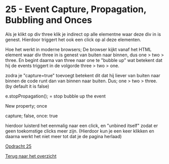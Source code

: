# 25 - Event Capture, Propagation, Bubbling and Onces

Als je klikt op div three klik je indirect op alle elementne waar deze div in is genest. Hierdoor triggert het ook een click op al deze elementen. 

Hoe het werkt in moderne browsers;
De browser kijkt vanaf het HTML element waar div three in is genest van buiten naar binnen, dus one > two > three. En begint daarna van three naar one te "bubble up" wat betekent dat hij de events triggert in de volgorde three > two > one. 

zodra je "capture=true" toevoegt betekent dit dat hij liever van buiten naar binnen de code runt dan van binnen naar buiten. Dus; one > two > three. (by default it is false)

e.stopPropagation(); = stop bubble up the event

New property; once

capture; false,
once: true

hierdoor luisterd het eenmalig naar een click, en "unbined itself" zodat er geen toekomstige clicks meer zijn. (Hierdoor kun je een keer klikken en daarna werkt het niet meer tot dat je de pagina herlaad)

[Opdracht 25](https://zeijls.github.io/SRPWesBos/25/index-START.html) <br>

[Terug naar het overzicht](https://zeijls.github.io/SRPWesBos/)


